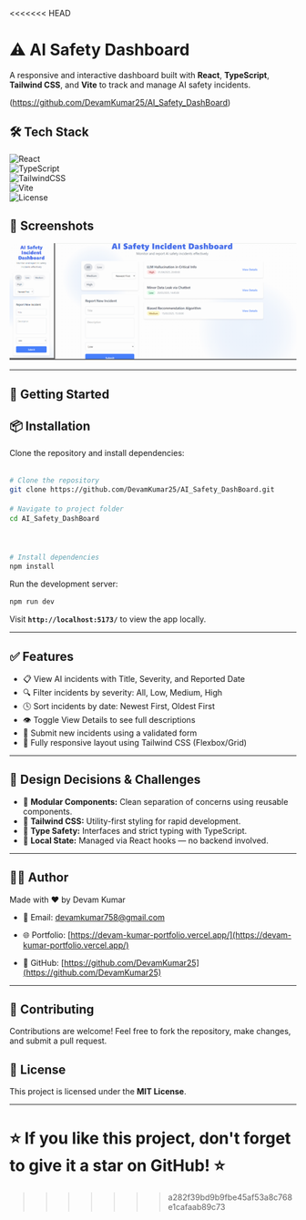 <<<<<<< HEAD
# ⚠️ AI Safety Dashboard

A responsive and interactive dashboard built with **React**, **TypeScript**, **Tailwind CSS**, and **Vite** to track and manage AI safety incidents.

(https://github.com/DevamKumar25/AI_Safety_DashBoard)





## 🛠️ Tech Stack
![React](https://img.shields.io/badge/React-18.0.0-blue?style=flat&logo=react)  
![TypeScript](https://img.shields.io/badge/TypeScript-4.0+-3178c6?style=flat&logo=typescript)  
![TailwindCSS](https://img.shields.io/badge/TailwindCSS-3.0+-38bdf8?style=flat&logo=tailwindcss)  
![Vite](https://img.shields.io/badge/Vite-4.0+-646cff?style=flat&logo=vite)  
![License](https://img.shields.io/badge/License-MIT-green)


## 📸 Screenshots
![Home Page](https://github.com/DevamKumar25/AI_Safety_DashBoard/blob/main/dashboard.png?raw=true)




---

## 🚀 Getting Started


## 📦 Installation

Clone the repository and install dependencies:

```bash

# Clone the repository
git clone https://github.com/DevamKumar25/AI_Safety_DashBoard.git

# Navigate to project folder
cd AI_Safety_DashBoard



# Install dependencies
npm install

```

Run the development server:

```bash
npm run dev
```

Visit **`http://localhost:5173/`** to view the app locally.

---

## ✅ Features

- 📋 View AI incidents with Title, Severity, and Reported Date
- 🔍 Filter incidents by severity: All, Low, Medium, High
- 🕓 Sort incidents by date: Newest First, Oldest First
- 👁️ Toggle View Details to see full descriptions
- 📝 Submit new incidents using a validated form
- 📱 Fully responsive layout using Tailwind CSS (Flexbox/Grid)

---

## 🧠 Design Decisions & Challenges

- 🧩 **Modular Components:** Clean separation of concerns using reusable components.
- 🎨 **Tailwind CSS:** Utility-first styling for rapid development.
- 🧾 **Type Safety:** Interfaces and strict typing with TypeScript.
- 🔄 **Local State:** Managed via React hooks — no backend involved.

---


## 👨‍💻 Author

Made with ❤️ by Devam Kumar

- 📧 Email: [devamkumar758@gmail.com](mailto:devamkumar758@gmail.com)  
- 🌐 Portfolio: [https://devam-kumar-portfolio.vercel.app/](https://devam-kumar-portfolio.vercel.app/)  
 
- 🐙 GitHub: [https://github.com/DevamKumar25](https://github.com/DevamKumar25)  

---

## 🙌 Contributing
Contributions are welcome! Feel free to fork the repository, make changes, and submit a pull request.

## 📄 License
This project is licensed under the **MIT License**.

---
⭐ **If you like this project, don't forget to give it a star on GitHub!** ⭐
=======

>>>>>>> a282f39bd9b9fbe45af53a8c768e1cafaab89c73
